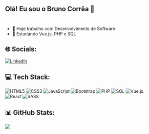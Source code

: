 ## Olá! Eu sou o Bruno Corrêa 👋<br><br>
- 🔭 Hoje trabalho com Desenvolvimento de Software<br> 
- 🌱 Estudando Vue.js, PHP e SQL

## 🌐 Socials:
[![LinkedIn](https://img.shields.io/badge/LinkedIn-%230077B5.svg?logo=linkedin&logoColor=white)](https://www.linkedin.com/in/bruno-vitor-correa/) 

## 💻 Tech Stack:
![HTML5](https://img.shields.io/badge/html5-%23E34F26.svg?style=for-the-badge&logo=html5&logoColor=white) ![CSS3](https://img.shields.io/badge/css3-%231572B6.svg?style=for-the-badge&logo=css3&logoColor=white) ![JavaScript](https://img.shields.io/badge/javascript-%23323330.svg?style=for-the-badge&logo=javascript&logoColor=%23F7DF1E) ![Bootstrap](https://img.shields.io/badge/bootstrap-%23563D7C.svg?style=for-the-badge&logo=bootstrap&logoColor=white) ![PHP](https://img.shields.io/badge/php-%23777BB4.svg?style=for-the-badge&logo=php&logoColor=white) ![SQL](https://img.shields.io/badge/MySQL-005C84?style=for-the-badge&logo=mysql&logoColor=white) ![Vue.js](https://img.shields.io/badge/VUE.JS-000000?style=for-the-badge&logo=vuedotjs&logoColor=44E192). ![React](https://img.shields.io/badge/react-%2320232a.svg?style=for-the-badge&logo=react&logoColor=%2361DAFB) ![SASS](https://img.shields.io/badge/SASS-hotpink.svg?style=for-the-badge&logo=SASS&logoColor=white)
## 📊 GitHub Stats:
![](https://github-readme-stats.vercel.app/api/top-langs/?username=Bruno-Vitor&theme=dark&hide_border=false&include_all_commits=false&count_private=false&layout=compact)
